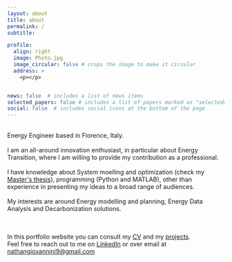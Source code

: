 ```yaml
---
layout: about
title: about
permalink: /
subtitle: 

profile:
  align: right
  image: Photo.jpg
  image_circular: false # crops the image to make it circular
  address: >
    <p></p>


news: false  # includes a list of news items
selected_papers: false # includes a list of papers marked as "selected={true}"
social: false  # includes social icons at the bottom of the page
---
```




<pabout>
<br>
<span class="strong2"> Energy Engineer </span> based in Florence, Italy. 
<br><br>
<span class="strong2"> I am </span> an all-around innovation enthusiast, in particular about Energy Transition,  where I am willing to provide my contribution as a professional.
<br><br>
<span class="strong2">I have knowledge</span> about System moelling and optimization (check my <a href="https://nathanine.github.io/projects/Master's%20Thesis/" target="_blank">Master's thesis</a>), programming (Python and MATLAB), other than experience in presenting my ideas to a broad range of audiences.
<br><br>
<span class="strong2">My interests are</span> around Energy modelling and planning, Energy Data Analysis and Decarbonization solutions.

</pabout>



<br> <br> 
In this portfolio website you can consult my <a href="https://nathanine.github.io/cv/" target="_blank">CV</a> and my <a href="https://nathanine.github.io/projects/" target="_blank">projects</a>. 
<br> Feel free to reach out to me on [LinkedIn](https://www.linkedin.com/in/nathangiovannini/) or over email at <a href="mailto:{{ site.email | encode_email }}" >nathangiovannini9@gmail.com</a>

